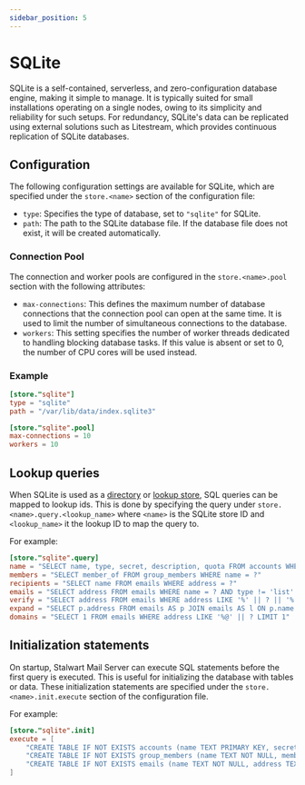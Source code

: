 ```yaml
---
sidebar_position: 5
---
```


# SQLite

SQLite is a self-contained, serverless, and zero-configuration database engine, making it simple to manage. It is typically suited for small installations operating on a single nodes, owing to its simplicity and reliability for such setups. For redundancy, SQLite's data can be replicated using external solutions such as Litestream, which provides continuous replication of SQLite databases.

## Configuration

The following configuration settings are available for SQLite, which are specified under the `store.<name>` section of the configuration file:

- `type`: Specifies the type of database, set to `"sqlite"` for SQLite.
- `path`: The path to the SQLite database file. If the database file does not exist, it will be created automatically.

### Connection Pool

The connection and worker pools are configured in the `store.<name>.pool` section with the following attributes:

- `max-connections`: This defines the maximum number of database connections that the connection pool can open at the same time. It is used to limit the number of simultaneous connections to the database.
- `workers`: This setting specifies the number of worker threads dedicated to handling blocking database tasks. If this value is absent or set to 0, the number of CPU cores will be used instead.

### Example

```toml
[store."sqlite"]
type = "sqlite"
path = "/var/lib/data/index.sqlite3"

[store."sqlite".pool]
max-connections = 10
workers = 10
```

## Lookup queries

When SQLite is used as a [directory](/docs/directory/backend/overview) or [lookup store](/docs/storage/lookup), SQL queries can be mapped to lookup ids. This is done by specifying the query under `store.<name>.query.<lookup_name>` where `<name>` is the SQLite store ID and `<lookup_name>` it the lookup ID to map the query to. 

For example:

```toml
[store."sqlite".query]
name = "SELECT name, type, secret, description, quota FROM accounts WHERE name = ? AND active = true"
members = "SELECT member_of FROM group_members WHERE name = ?"
recipients = "SELECT name FROM emails WHERE address = ?"
emails = "SELECT address FROM emails WHERE name = ? AND type != 'list' ORDER BY type DESC, address ASC"
verify = "SELECT address FROM emails WHERE address LIKE '%' || ? || '%' AND type = 'primary' ORDER BY address LIMIT 5"
expand = "SELECT p.address FROM emails AS p JOIN emails AS l ON p.name = l.name WHERE p.type = 'primary' AND l.address = ? AND l.type = 'list' ORDER BY p.address LIMIT 50"
domains = "SELECT 1 FROM emails WHERE address LIKE '%@' || ? LIMIT 1"
```

## Initialization statements

On startup, Stalwart Mail Server can execute SQL statements before the first query is executed. This is useful for initializing the database with tables or data. These initialization statements are specified under the `store.<name>.init.execute` section of the configuration file.

For example:

```toml
[store."sqlite".init]
execute = [
    "CREATE TABLE IF NOT EXISTS accounts (name TEXT PRIMARY KEY, secret TEXT, description TEXT, type TEXT NOT NULL, quota INTEGER DEFAULT 0, active BOOLEAN DEFAULT 1)",
    "CREATE TABLE IF NOT EXISTS group_members (name TEXT NOT NULL, member_of TEXT NOT NULL, PRIMARY KEY (name, member_of))",
    "CREATE TABLE IF NOT EXISTS emails (name TEXT NOT NULL, address TEXT NOT NULL, type TEXT, PRIMARY KEY (name, address))"
]
```


